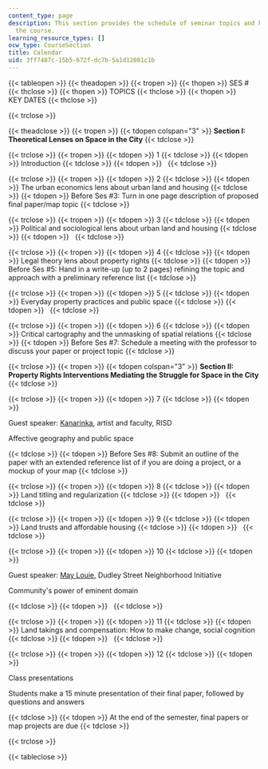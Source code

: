 ```yaml
---
content_type: page
description: This section provides the schedule of seminar topics and key dates for
  the course.
learning_resource_types: []
ocw_type: CourseSection
title: Calendar
uid: 3ff7487c-15b5-672f-dc7b-5a1d12081c1b
---
```


{{< tableopen >}}
{{< theadopen >}}
{{< tropen >}}
{{< thopen >}}
SES #
{{< thclose >}}
{{< thopen >}}
TOPICS
{{< thclose >}}
{{< thopen >}}
KEY DATES
{{< thclose >}}

{{< trclose >}}

{{< theadclose >}}
{{< tropen >}}
{{< tdopen colspan="3" >}}
**Section I: Theoretical Lenses on Space in the City**
{{< tdclose >}}

{{< trclose >}}
{{< tropen >}}
{{< tdopen >}}
1
{{< tdclose >}}
{{< tdopen >}}
Introduction
{{< tdclose >}}
{{< tdopen >}}
 
{{< tdclose >}}

{{< trclose >}}
{{< tropen >}}
{{< tdopen >}}
2
{{< tdclose >}}
{{< tdopen >}}
The urban economics lens about urban land and housing
{{< tdclose >}}
{{< tdopen >}}
Before Ses #3: Turn in one page description of proposed final paper/map topic
{{< tdclose >}}

{{< trclose >}}
{{< tropen >}}
{{< tdopen >}}
3
{{< tdclose >}}
{{< tdopen >}}
Political and sociological lens about urban land and housing
{{< tdclose >}}
{{< tdopen >}}
 
{{< tdclose >}}

{{< trclose >}}
{{< tropen >}}
{{< tdopen >}}
4
{{< tdclose >}}
{{< tdopen >}}
Legal theory lens about property rights
{{< tdclose >}}
{{< tdopen >}}
Before Ses #5: Hand in a write-up (up to 2 pages) refining the topic and approach with a preliminary reference list
{{< tdclose >}}

{{< trclose >}}
{{< tropen >}}
{{< tdopen >}}
5
{{< tdclose >}}
{{< tdopen >}}
Everyday property practices and public space
{{< tdclose >}}
{{< tdopen >}}
 
{{< tdclose >}}

{{< trclose >}}
{{< tropen >}}
{{< tdopen >}}
6
{{< tdclose >}}
{{< tdopen >}}
Critical cartography and the unmasking of spatial relations
{{< tdclose >}}
{{< tdopen >}}
Before Ses #7: Schedule a meeting with the professor to discuss your paper or project topic
{{< tdclose >}}

{{< trclose >}}
{{< tropen >}}
{{< tdopen colspan="3" >}}
**Section II: Property Rights Interventions Mediating the Struggle for Space in the City**
{{< tdclose >}}

{{< trclose >}}
{{< tropen >}}
{{< tdopen >}}
7
{{< tdclose >}}
{{< tdopen >}}


Guest speaker: [Kanarinka](http://www.kanarinka.com/project/boston-coastline-future-past/), artist and faculty, RISD

Affective geography and public space


{{< tdclose >}}
{{< tdopen >}}
Before Ses #8: Submit an outline of the paper with an extended reference list of if you are doing a project, or a mockup of your map
{{< tdclose >}}

{{< trclose >}}
{{< tropen >}}
{{< tdopen >}}
8
{{< tdclose >}}
{{< tdopen >}}
Land titling and regularization
{{< tdclose >}}
{{< tdopen >}}
 
{{< tdclose >}}

{{< trclose >}}
{{< tropen >}}
{{< tdopen >}}
9
{{< tdclose >}}
{{< tdopen >}}
Land trusts and affordable housing
{{< tdclose >}}
{{< tdopen >}}
 
{{< tdclose >}}

{{< trclose >}}
{{< tropen >}}
{{< tdopen >}}
10
{{< tdclose >}}
{{< tdopen >}}


Guest speaker: [May Louie](http://static1.squarespace.com/static/5515d04fe4b0263cc20b3984/t/5527c7dce4b0c85c2c9cf841/1428670428546/Dudley+Street+Neighborhood+Initiative+youth+members+help+make+abandoned+lot+shine+-+Roxbury+-+Your+Town+-+Boston+8.6.12.pdf), Dudley Street Neighborhood Initiative

Community's power of eminent domain


{{< tdclose >}}
{{< tdopen >}}
 
{{< tdclose >}}

{{< trclose >}}
{{< tropen >}}
{{< tdopen >}}
11
{{< tdclose >}}
{{< tdopen >}}
Land takings and compensation: How to make change, social cognition
{{< tdclose >}}
{{< tdopen >}}
 
{{< tdclose >}}

{{< trclose >}}
{{< tropen >}}
{{< tdopen >}}
12
{{< tdclose >}}
{{< tdopen >}}


Class presentations

Students make a 15 minute presentation of their final paper, followed by questions and answers


{{< tdclose >}}
{{< tdopen >}}
At the end of the semester, final papers or map projects are due
{{< tdclose >}}

{{< trclose >}}

{{< tableclose >}}
